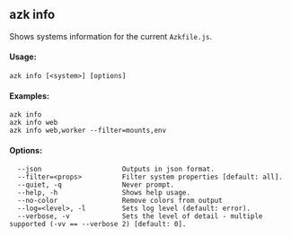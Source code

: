 ## azk info

  Shows systems information for the current `Azkfile.js`.

#### Usage:

    azk info [<system>] [options]

#### Examples:

```
azk info
azk info web
azk info web,worker --filter=mounts,env
```

####  Options:

```
  --json                    Outputs in json format.
  --filter=<props>          Filter system properties [default: all].
  --quiet, -q               Never prompt.
  --help, -h                Shows help usage.
  --no-color                Remove colors from output
  --log=<level>, -l         Sets log level (default: error).
  --verbose, -v             Sets the level of detail - multiple supported (-vv == --verbose 2) [default: 0].
```
